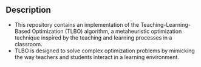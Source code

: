 ## Description
* This repository contains an implementation of the Teaching-Learning-Based Optimization (TLBO) algorithm, a metaheuristic optimization technique inspired by the teaching and learning processes in a classroom.
* TLBO is designed to solve complex optimization problems by mimicking the way teachers and students interact in a learning environment.
